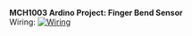 **MCH1003 Ardino Project: Finger Bend Sensor** <br />
Wiring:
[![Wiring](https://rosaitty.s-ul.eu/8UHhq1D1 "Wiring")](https://rosaitty.s-ul.eu/8UHhq1D1 "Wiring")

